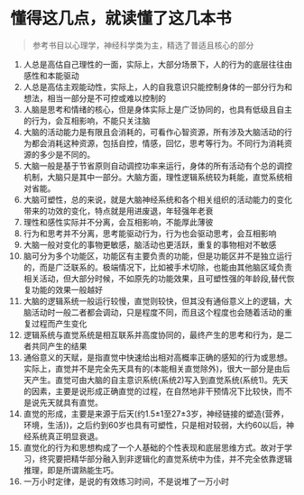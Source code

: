 # 懂得这几点，就读懂了这几本书

> 参考书目以心理学，神经科学类为主，精选了普适且核心的部分

1. 人总是高估自己理性的一面，实际上，大部分场景下，人的行为的底层往往由感性和本能驱动
2. 人总是高估主观能动性，实际上，人的自我意识只能控制身体的一部分行为和想法，相当一部分是不可控或难以控制的
3. 人脑是思考和情绪的核心，但是身体实际上是广泛协同的，也具有低级且自主的行为，会互相影响，不能只关注脑
4. 大脑的活动能力是有限且会消耗的，可看作心智资源，所有涉及大脑活动的行为都会消耗这种资源，包括自控，情感，回忆，思考等行为。不同行为消耗资源的多少是不同的。
5. 大脑一般是基于节省原则自动调控功率来运行，身体的所有活动有个总的调控机制，大脑只是其中一部分。大脑方面，理性逻辑系统较为耗能，直觉系统相对省能。
6. 大脑可塑性，总的来说，就是大脑神经系统和各个相关组织的活动能力的变化带来的功效的变化，特点就是用进废退，年轻强年老衰
7. 理性和感性实际并不分离，会互相影响，不能厚此薄彼
8. 行为和思考并不分离，思考能驱动行为，行为也会驱动思考，会互相影响
9. 大脑一般对变化的事物更敏感，脑活动也更活跃，重复的事物相对不敏感
10. 脑可分为多个功能区，功能区有主要负责的功能，但是功能区并不是独立运行的，而是广泛联系的。极端情况下，比如被手术切除，也能由其他脑区域负责相关活动，但大部分时候，不如原先的功能效果，且可塑性强的年龄段,替代恢复功能的效果一般越好
11. 大脑的逻辑系统一般运行较慢，直觉则较快，但其没有通俗意义上的逻辑，大脑活动时一般二者都会调动，只是程度不同，而且这个程度也会随着活动的重复过程而产生变化
12. 逻辑系统与直觉系统是相互联系并高度协同的，最终产生的思考和行为，是二者共同产生的结果
13. 通俗意义的天赋，是指直觉中快速给出相对高概率正确的感知的行为或思想。实际上，直觉并不是完全先天具有的(本能相关直觉除外)，很大一部分是由后天产生。直觉可由大脑的自主意识系统(系统2)写入到直觉系统(系统1)。先天的因素，主要是说形成正确直觉的过程，在自然地非干预情况下比较快，而不是说先天就具有直觉。
14. 直觉的形成，主要是来源于后天(约1.5±1至27±3岁，神经链接的塑造(营养，环境，生活))，之后约到60岁也具有可塑性，只是相对较弱，大约60以后，神经系统真正明显衰退。
15. 直觉化的行为和思想构成了一个人基础的个性表现和底层思维方式。故对于学习，终究要把精华部分融入到非逻辑化的直觉系统中为佳，并不完全依靠逻辑推理，即是所谓熟能生巧。
16. 一万小时定律，是说的有效练习时间，不是说堆了一万小时
